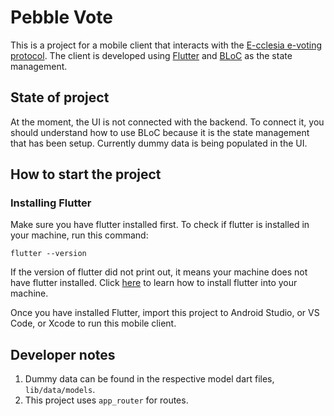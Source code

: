 # Pebble Vote

This is a project for a mobile client that interacts with the [E-cclesia e-voting protocol](https://www.pebble.vote/). The client is developed using [Flutter](https://flutter.dev/) and [BLoC](https://bloclibrary.dev/#/) as the state management.

## State of project

At the moment, the UI is not connected with the backend. To connect it, you should understand how to use BLoC because it is the state management that has been setup. Currently dummy data is being populated in the UI.

## How to start the project

### Installing Flutter

Make sure you have flutter installed first. To check if flutter is installed in your machine, run this command:

```
flutter --version
```

If the version of flutter did not print out, it means your machine does not have flutter installed. Click [here](https://docs.flutter.dev/get-started/install/windows) to learn how to install flutter into your machine.

Once you have installed Flutter, import this project to Android Studio, or VS Code, or Xcode to run this mobile client.

## Developer notes

1. Dummy data can be found in the respective model dart files, `lib/data/models`.
2. This project uses `app_router` for routes.